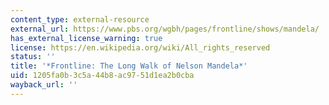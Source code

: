 ```yaml
---
content_type: external-resource
external_url: https://www.pbs.org/wgbh/pages/frontline/shows/mandela/
has_external_license_warning: true
license: https://en.wikipedia.org/wiki/All_rights_reserved
status: ''
title: '*Frontline: The Long Walk of Nelson Mandela*'
uid: 1205fa0b-3c5a-44b8-ac97-51d1ea2b0cba
wayback_url: ''
---
```


